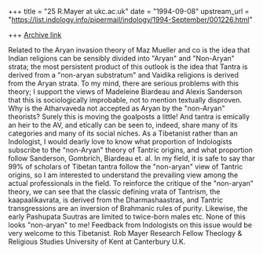 +++
title = "25 R.Mayer at ukc.ac.uk"
date = "1994-09-08"
upstream_url = "https://list.indology.info/pipermail/indology/1994-September/001226.html"

+++
[Archive link](https://list.indology.info/pipermail/indology/1994-September/001226.html)

Related to the Aryan invasion theory of Maz Mueller and co
is the idea that Indian religions can be sensibly divided
into "Aryan" and "Non-Aryan" strata; the most persistent
product of this outlook is the idea that Tantra is derived
from a "non-aryan substratum" and Vaidika religions is
derived from the Aryan strata. To my mind, there are serious
problems with this theory; I support the views of Madeleine
Biardeau and Alexis Sanderson that this is sociologically
improbable, not to mention textually disproven. Why is the
Atharvaveda not accepted as Aryan by the "non-Aryan" theorists?
Surely this is moving the goalposts a little! And tantra is
emically an heir to the AV, and etically can be seen to,
indeed, share many of its categories and many of its
social niches. 
As a Tibetanist rather than an Indologist, I would dearly
love to know what proportion of Indologists subscribe
to the "non-Aryan" theory of Tantric origins, and what proportion
follow Sanderson, Gombrich, Biardeau et. al. In my field,
it is safe to say thar 99% of scholars of Tibetan tantra
follow the "non-aryan" view of Tantric origins, so I am
interested to understand the prevailing view among
the actual professionals in the field.
To reinforce the critique of the "non-aryan" theory,
we can see that the classic defining vrata of Tantrism,
the kaapaalikavrata, is derived from the Dharmashaastras,
and Tantric transgressions are an inversion of Brahmanic
rules of purity. Likewise, the early Pashupata Suutras
are limited to twice-born males etc. None of this looks
"non-aryan" to me!
Feedback from Indologists on this issue would be very welcome
to this Tibetanist.
Rob Mayer
Research Fellow
Theology & Religious Studies
University of Kent at Canterbury
U.K.





